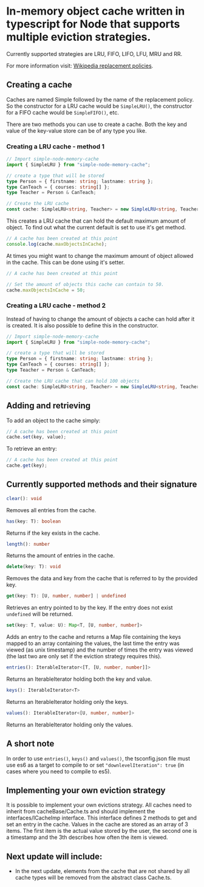 # In-memory object cache written in typescript for Node that supports multiple eviction strategies.

Currently supported strategies are LRU, FIFO, LIFO, LFU, MRU and RR.

For more information visit:
[Wikipedia replacement policies](https://en.wikipedia.org/wiki/Cache_replacement_policies "Wikipedia").

## Creating a cache

Caches are named Simple followed by the name of the replacement policy. So the constructor for a LRU cache would be `SimpleLRU()`, the constructor for a FIFO cache would be `SimpleFIFO()`, etc.

There are two methods you can use to create a cache. Both the key and value of the key-value store can be of any type you like.

### Creating a LRU cache - method 1

```typescript
// Import simple-node-memory-cache
import { SimpleLRU } from "simple-node-memory-cache";

// create a type that will be stored
type Person = { firstname: string; lastname: string };
type CanTeach = { courses: string[] };
type Teacher = Person & CanTeach;

// Create the LRU cache
const cache: SimpleLRU<string, Teacher> = new SimpleLRU<string, Teacher>();
```

This creates a LRU cache that can hold the default maximum amount of object. To find out what the current default is set to use it's get method.

```typescript
// A cache has been created at this point
console.log(cache.maxObjectsInCache);
```

At times you might want to change the maximum amount of object allowed in the cache. This can be done using it's setter.

```typescript
// A cache has been created at this point

// Set the amount of objects this cache can contain to 50.
cache.maxObjectsInCache = 50;
```

### Creating a LRU cache - method 2

Instead of having to change the amount of objects a cache can hold after it is created. It is also possible to define this in the constructor.

```typescript
// Import simple-node-memory-cache
import { SimpleLRU } from "simple-node-memory-cache";

// create a type that will be stored
type Person = { firstname: string; lastname: string };
type CanTeach = { courses: string[] };
type Teacher = Person & CanTeach;

// Create the LRU cache that can hold 100 objects
const cache: SimpleLRU<string, Teacher> = new SimpleLRU<string, Teacher>(100);
```

## Adding and retrieving

To add an object to the cache simply:

```typescript
// A cache has been created at this point
cache.set(key, value);
```

To retrieve an entry:

```typescript
// A cache has been created at this point
cache.get(key);
```

## Currently supported methods and their signature

```typescript
clear(): void
```

Removes all entries from the cache.

```typescript
has(key: T): boolean
```

Returns if the key exists in the cache.

```typescript
length(): number
```

Returns the amount of entries in the cache.

```typescript
delete(key: T): void
```

Removes the data and key from the cache that is referred to by the provided key.

```typescript
get(key: T): [U, number, number] | undefined
```

Retrieves an entry pointed to by the key. If the entry does not exist `undefined` will be returned.

```typescript
set(key: T, value: U): Map<T, [U, number, number]>
```

Adds an entry to the cache and returns a Map file containing the keys mapped to an array containing the values, the last time the entry was viewed (as unix timestamp) and the number of times the entry was viewed (the last two are only set if the eviction strategy requires this).

```typescript
entries(): IterableIterator<[T, [U, number, number]]>
```

Returns an IterableIterator holding both the key and value.

```typescript
keys(): IterableIterator<T>
```

Returns an IterableIterator holding only the keys.

```typescript
values(): IterableIterator<[U, number, number]>
```

Returns an IterableIterator holding only the values.

## A short note

In order to use `entries()`, `keys()` and `values()`, the tsconfig.json file must use es6 as a target to compile to or set `"downlevelIteration": true` (in cases where you need to compile to es5).

## Implementing your own eviction strategy

It is possible to implement your own evictions strategy. All caches need to inherit from cacheBase/Cache.ts and should implement the interfaces/ICacheImp interface. This interface defines 2 methods to get and set an entry in the cache. Values in the cache are stored as an array of 3 items. The first item is the actual value stored by the user, the second one is a timestamp and the 3th describes how often the item is viewed.

## Next update will include:

- In the next update, elements from the cache that are not shared by all cache types will be removed from the abstract class Cache.ts.
